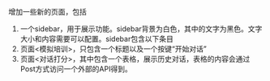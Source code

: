 
增加一些新的页面，包括
1. 一个sidebar，用于展示功能。sidebar背景为白色，其中的文字为黑色。文字大小和内容需要可以配置。sidebar包含以下条目
2. 页面<模拟培训>，只包含一个标题以及一个按键“开始对话”
3. 页面<对话打分>，其中包含一个表格，展示历史对话，表格的内容会通过Post方式访问一个外部的API得到。